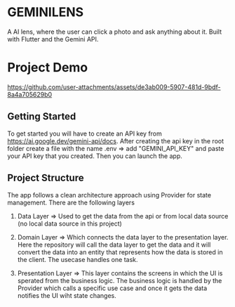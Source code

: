 # GEMINILENS

A AI lens, where the user can click a photo and ask anything about it. Built with Flutter and the Gemini API.

# Project Demo


https://github.com/user-attachments/assets/de3ab009-5907-481d-9bdf-8a4a705629b0



## Getting Started

To get started you will have to create an API key from https://ai.google.dev/gemini-api/docs.
After creating the api key in the root folder create a file with the name .env => add "GEMINI_API_KEY" and paste your API key that you created.
Then you can launch the app.

## Project Structure

The app follows a clean architecture approach using Provider for state management.
There are the following layers

1. Data Layer => Used to get the data from the api or from local data source (no local data source in this project)
   
2. Domain Layer => Which connects the data layer to the presentation layer. Here the repository will call the data layer to get the data and it will convert the data into an entity that represents how the data is stored in the client. The usecase handles one task.
   
3. Presentation Layer => This layer contains the screens in which the UI is sperated from the business logic. The business logic is handled by the Provider which calls a specific use case and once it gets the data notifies the UI wiht state changes.
